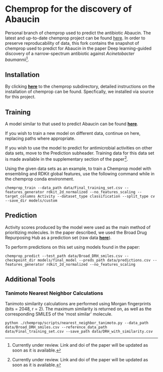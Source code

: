 # Chemprop for the discovery of Abaucin
Personal branch of chemprop used to predict the antibiotic Abaucin.
The latest and up-to-date chemprop project can be found [here](https://github.com/chemprop/chemprop "Chemprop's Github"). In order to preserve reproducability of data, this fork contains the snapshot of chemprop used to predict for Abaucin in the paper Deep learning-guided discovery of a narrow-spectrum antibiotic against *Acinetobacter baumannii*[^1]. 

## Installation

By clicking [**here**](/chemprop) to the chemprop subdirectory, detailed instructions on the installation of chemprop can be found. Specfically, we installed via source for this project.

## Training
A model similar to that used to predict Abaucin can be found [**here**](models/final_model).

If you wish to train a new model on different data, continue on here, replacing paths where appropriate. 

If you wish to use the model to predict for antimicrobial activities on other data sets, move to the Prediction subheader. Training data for this data set is made available in the supplementary section of the paper[^1]. 

Using the given data sets as an example, to train a Chemprop model with ensembling and RDKit global features, use the following command while in the chemprop conda environment.

```chemprop_train --data_path data/Final_training_set.csv --features_generator rdkit_2d_normalized --no_features_scaling --target_columns Activity --dataset_type classification --split_type cv --save_dir models/custom```


## Prediction
Activity scores produced by the model were used as the main method of prioritizing molecules. In the paper described, we used the Broad Drug Repurposing Hub as a prediction set (raw data [**here**](data/Broad_DRH_smiles.csv)).

To perform predictions on this set using models found in the paper:

```chemprop_predict --test_path data/Broad_DRH_smiles.csv --checkpoint_dir models/final_model --preds_path data/predictions.csv --features_generator rdkit_2d_normalized --no_features_scaling```

## Additional Tools
### Tanimoto Nearest Neighbor Calculations

Tanimoto similarity calculations are performed using Morgan fingerprints (bits = 2048, r = 2). The maximum similarity is returned on, as well as the corresponding SMILES of the 'most similar' molecule. 

```python ./chemprop/scripts/nearest_neighbor_tanimoto.py --data_path data/Broad_DRH_smiles.csv --reference_data_path data/Final_training_set.csv --save_path data/DRH_with_similarity.csv```



[^1]: Currently under review. Link and doi of the paper will be updated as soon as it is available. 

